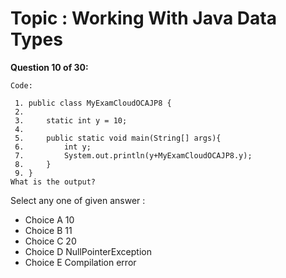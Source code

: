 Topic : Working With Java Data Types
====================================
**Question 10 of 30:**
```
Code: 

 1. public class MyExamCloudOCAJP8 {
 2. 
 3.     static int y = 10;
 4. 
 5.     public static void main(String[] args){
 6.         int y;
 7.         System.out.println(y+MyExamCloudOCAJP8.y);
 8.     }
 9. } 
What is the output? 

```

Select any one of given answer :
- Choice A 10
- Choice B 11
- Choice C 20
- Choice D NullPointerException
- Choice E Compilation error

